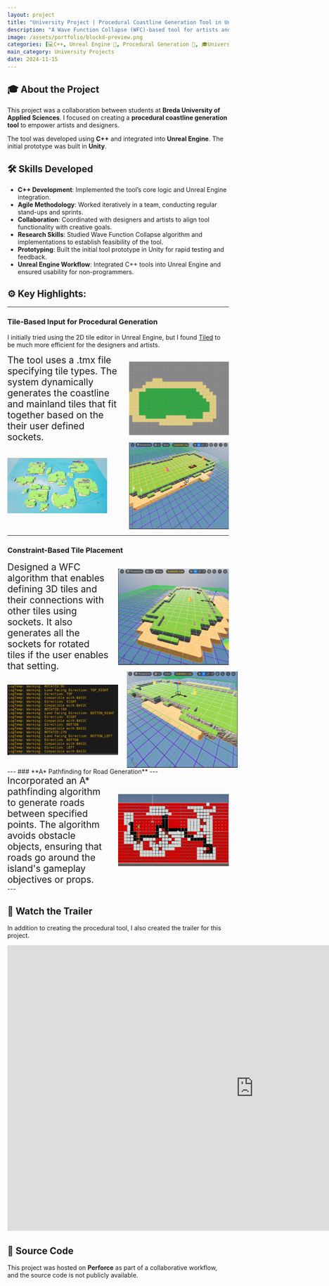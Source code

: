 ```yaml
---
layout: project
title: "University Project | Procedural Coastline Generation Tool in Unreal Engine"
description: "A Wave Function Collapse (WFC)-based tool for artists and designers to generate island coastlines procedurally."
image: /assets/portfolio/blockd-preview.png
categories: [💻C++, Unreal Engine 🌊, Procedural Generation 🔀, 🎓University, Tools 🛠️]
main_category: University Projects
date: 2024-11-15
---
```

## 🎓 About the Project

This project was a collaboration between students at **Breda University of Applied Sciences**. I focused on creating a **procedural coastline generation tool** to empower artists and designers.

The tool was developed using **C++** and integrated into **Unreal Engine**. The initial prototype was built in **Unity**.

## 🛠️ Skills Developed
- **C++ Development**: Implemented the tool’s core logic and Unreal Engine integration.  
- **Agile Methodology**: Worked iteratively in a team, conducting regular stand-ups and sprints.  
- **Collaboration**: Coordinated with designers and artists to align tool functionality with creative goals.  
- **Research Skills**: Studied Wave Function Collapse algorithm and implementations to establish feasibility of the tool.  
- **Prototyping**: Built the initial tool prototype in Unity for rapid testing and feedback.  
- **Unreal Engine Workflow**: Integrated C++ tools into Unreal Engine and ensured usability for non-programmers.

## ⚙️ Key Highlights:

---
### **Tile-Based Input for Procedural Generation**
I initially tried using the 2D tile editor in Unreal Engine, but I found [Tiled](https://www.mapeditor.org/) to be much more efficient for the designers and artists. 

<div style="display: flex; justify-content: space-between; align-items: center; gap: 20px;">
  <div style="flex: 1; font-size: 1.5em; display: flex; align-items: center;">
    The tool uses a .tmx file specifying tile types. The system dynamically generates the coastline and mainland tiles that fit together based on the their user defined sockets.
  </div>
  <img src="/assets/portfolio/blockD/tiledBefore.png" style="flex-shrink: 0; max-width: 45%; object-fit: contain;" alt="Tiled Input for Procedural Generation" />
</div>

<!-- Add the images showing the results of editing the text file in Tiled and how it shows in the engine -->
<div style="display: flex; justify-content: space-between; align-items: center; gap: 20px;">
  <img src="/assets/portfolio/blockD/over.png" style="flex-shrink: 0; max-width: 45%; object-fit: contain;" alt="Tiled Input Overview" />
  <img src="/assets/portfolio/blockD/engineModfied.png" style="flex-shrink: 0; max-width: 45%; object-fit: contain;" alt="In Engine Procedural Island" />
</div>

---

### **Constraint-Based Tile Placement**
<div style="display: flex; justify-content: space-between; align-items: center; gap: 20px;">
  <div style="flex: 1; font-size: 1.5em; display: flex; align-items: center;">
    Designed a WFC algorithm that enables defining 3D tiles and their connections with other tiles using sockets. It also generates all the sockets for rotated tiles if the user enables that setting.
  </div>
  <img src="/assets/portfolio/blockD/proc2.png" style="flex-shrink: 0; max-width: 50%; object-fit: contain;" alt="Constraint-Based Tile Placement" />
</div>

<!-- Add the images showing the results of editing the text file in Tiled and how it shows in the engine -->
<div style="display: flex; justify-content: space-between; align-items: center; gap: 20px;">
  <img src="/assets/portfolio/blockD/defineConstraints.png" style="flex-shrink: 0; max-width: 50%; object-fit: contain;" alt="In engine procedural Island" />
  <img src="/assets/portfolio/blockD/proc1.png" style="flex-shrink: 0; max-width: 50%; object-fit: contain;" alt="In Engine Procedural Island" />
</div>
---
### **A* Pathfinding for Road Generation**
---

<div style="display: flex; justify-content: space-between; align-items: center; gap: 20px;">
  <div style="flex: 1; font-size: 1.5em; display: flex; align-items: center;">
    Incorporated an A* pathfinding algorithm to generate roads between specified points. The algorithm avoids obstacle objects, ensuring that roads go around the island's gameplay objectives or props.
  </div>
  <img src="/assets/portfolio/blockD/AUnity.gif" style="flex-shrink: 0; max-width: 50%; object-fit: contain;" alt="A* Pathfinding for Road Generation" />
</div>
---

## 🎥 Watch the Trailer
In addition to creating the procedural tool, I also created the trailer for this project.
<iframe width="1120" height="650" src="https://www.youtube.com/embed/zk-24I7OJf8?si=GfJ0t553i__HbgYu" title="Game Trailer" frameborder="0" allow="accelerometer; autoplay; clipboard-write; encrypted-media; gyroscope; picture-in-picture; web-share" referrerpolicy="strict-origin-when-cross-origin" allowfullscreen></iframe>

## 📂 Source Code

This project was hosted on **Perforce** as part of a collaborative workflow, and the source code is not publicly available.
